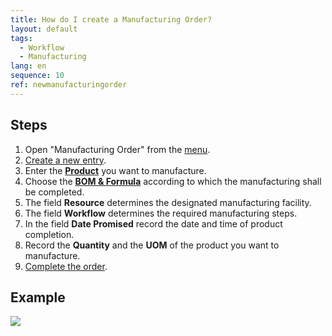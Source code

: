 ```yaml
---
title: How do I create a Manufacturing Order?
layout: default
tags:
  - Workflow
  - Manufacturing
lang: en
sequence: 10
ref: newmanufacturingorder
---
```


## Steps
1. Open "Manufacturing Order" from the [menu](Menu).
1. [Create a new entry](New_Record_Window).
1. Enter the [**Product**](NewProduct) you want to manufacture.
1. Choose the [**BOM & Formula**](Create_BOM) according to which the manufacturing shall be completed.
1. The field **Resource** determines the designated manufacturing facility.
1. The field **Workflow** determines the required manufacturing steps.
1. In the field **Date Promised** record the date and time of product completion.
1. Record the **Quantity** and the **UOM** of the product you want to manufacture.
1. [Complete the order](DocumentProcessingComplete).

## Example
![](assets/NewManufacturingOrder.gif)
